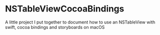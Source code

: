 # NSTableViewCocoaBindings

A little project I put together to document how to use an NSTableView with swift, cocoa bindings and storyboards on macOS
